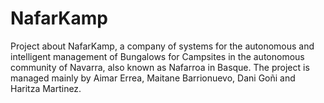 # NafarKamp
Project about NafarKamp, a company of systems for the autonomous and intelligent management of Bungalows for Campsites in the autonomous community of Navarra, also known as Nafarroa in Basque.  The project is managed mainly by Aimar Errea, Maitane Barrionuevo, Dani Goñi and Haritza Martinez.
